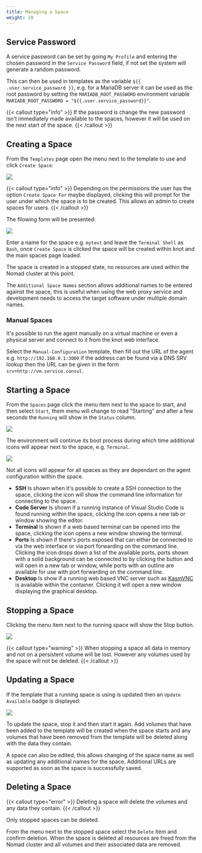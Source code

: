 ```yaml
---
title: Managing a Space
weight: 10
---
```


## Service Password

A service password can be set by going `My Profile` and entering the chosen password in the `Service Password` field, if not set the system will generate a random password.

This can then be used in templates as the variable `${{ .user.service_password }}`, e.g. for a MariaDB server it can be used as the root password by setting the `MARIADB_ROOT_PASSWORD` environment variable `MARIADB_ROOT_PASSWORD = "${{.user.service_password}}"`.

{{< callout type="info" >}}
  If the password is change the new password isn't immediately made available to the spaces, however it will be used on the next start of the space.
{{< /callout >}}

## Creating a Space

From the `Templates` page open the menu next to the template to use and click `Create Space`:

![](/docs/working-with-spaces/create-space.webp)

{{< callout type="info" >}}
  Depending on the permissions the user has the option `Create Space For` maybe displayed, clicking this will prompt for the user under which the space is to be created. This allows an admin to create spaces for users.
{{< /callout >}}

The fllowing form will be presented:

![](/docs/working-with-spaces/create-space-form.webp)

Enter a name for the space e.g. `mytest` and leave the `Terminal Shell` as `Bash`, once `Create Space` is clicked the space will be created within knot and the main spaces page loaded.

The space is created in a stopped state, no resources are used within the Nomad cluster at this point.

The `Additional Space Names` section allows additional names to be entered against the space, this is useful when using the web proxy service and development needs to access the target software under multiple domain names.

### Manual Spaces

It's possible to run the agent manually on a virtual machine or even a physical server and connect to it from the knot web interface.

Select the `Manual-Configuration` template, then fill out the URL of the agent e.g. `http://192.168.0.1:3000` if the address can be found via a DNS SRV lookup then the URL can be given in the form `srv+http://vm.service.consul`.

## Starting a Space

From the `Spaces` page click the menu item next to the space to start, and then select `Start`, them menu will change to read "Starting" and after a few seconds the `Running` will show in the `Status` column.

![](/docs/working-with-spaces/start-space.webp)

The environment will continue its boot process during which time additional icons will appear next to the space, e.g. `Terminal`.

![](/docs/working-with-spaces/running-space.webp)

Not all icons will appear for all spaces as they are dependant on the agent configuration within the space.

- **SSH** Is shown when it's possible to create a SSH connection to the space, clicking the icon will show the command line information for connecting to the space.
- **Code Server** Is shown if a running instance of Visual Studio Code is found running within the space, clicking the icon opens a new tab or window showing the editor.
- **Terminal** Is shown if a web based terminal can be opened into the space, clicking the icon opens a new window showing the terminal.
- **Ports** Is shown if there's ports exposed that can either be connected to via the web interface or via port forwarding on the command line. Clicking the icon drops down a list of the available ports, ports shown with a solid background can be connected to by clicking the button and will open in a new tab or window, while ports with an outline are available for use with port forwarding on the command line.
- **Desktop** Is show if a running web based VNC server such as [KasmVNC](https://github.com/kasmtech/KasmVNC) is available within the container. Clicking it will open a new window displaying the graphical desktop.

## Stopping a Space

Clicking the menu item next to the running space will show the Stop button.

![](/docs/working-with-spaces/stopping-space.webp)

{{< callout type="warning" >}}
  When stopping a space all data in memory and not on a persistent volume will be lost. However any volumes used by the space will not be deleted.
{{< /callout >}}

## Updating a Space

If the template that a running space is using is updated then an `Update Available` badge is displayed:

![](/docs/working-with-spaces/space-update.webp)

To update the space, stop it and then start it again. Add volumes that have been added to the template will be created when the space starts and any volumes that have been removed from the template will be deleted along with the data they contain.

A space can also be edited, this allows changing of the space name as well as updating any additional names for the space. Additional URLs are supported as soon as the space is successfully saved.

## Deleting a Space

{{< callout type="error" >}}
  Deleting a space will delete the volumes and any data they contain.
{{< /callout >}}

Only stopped spaces can be deleted.

From the menu next to the stopped space select the `Delete` item and confirm deletion. When the space is deleted all resources are freed from the Nomad cluster and all volumes and their associated data are removed.
